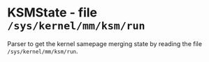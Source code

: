 KSMState - file ``/sys/kernel/mm/ksm/run``
==========================================

Parser to get the kernel samepage merging state by reading the file
``/sys/kernel/mm/ksm/run``.